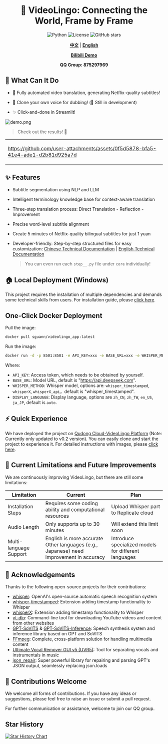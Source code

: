 <div align="center">

# 🌉 VideoLingo: Connecting the World, Frame by Frame

![Python](https://img.shields.io/badge/python-v3.12-blue.svg)
![License](https://img.shields.io/badge/license-MIT-green.svg)
![GitHub stars](https://img.shields.io/github/stars/Huanshere/VideoLingo.svg)

[**中文**](README.md) | [**English**](README.en.md)

[**Bilibili Demo**](https://www.bilibili.com/video/BV1QsYXeGEPP/)

**QQ Group: 875297969**

</div>

## 🌟 What Can It Do

- 🍖 Fully automated video translation, generating Netflix-quality subtitles!

- 🎤 Clone your own voice for dubbing! (🚧 Still in development)

- ✨ Click-and-done in Streamlit!

![demo.png](https://files.catbox.moe/clsmt9.png)

> Check out the results! 💪

<table>
<tr>
<td width="60%">

https://github.com/user-attachments/assets/0f5d5878-bfa5-41e4-ade1-d2b81d925a7d

</td>
</tr>
</table>

## ✨ Features

- Subtitle segmentation using NLP and LLM

- Intelligent terminology knowledge base for context-aware translation

- Three-step translation process: Direct Translation - Reflection - Improvement

- Precise word-level subtitle alignment

- Create 5 minutes of Netflix-quality bilingual subtitles for just 1 yuan

- Developer-friendly: Step-by-step structured files for easy customization: [Chinese Technical Documentation](./docs/README_guide_zh.md) | [English Technical Documentation](./docs/README_guide_en.md) 
    > You can even run each `step__.py` file under `core` individually!   

## 🏠 Local Deployment (Windows)

This project requires the installation of multiple dependencies and demands some technical skills from users. For installation guide, please [click here](./docs/install_locally_zh.md).

## One-Click Docker Deployment

Pull the image:

```bash
docker pull sguann/videolingo_app:latest
```

Run the image:
```bash
docker run -d -p 8501:8501 -e API_KEY=xxx -e BASE_URL=xxx -e WHISPER_METHOD=xxx sguann/videolingo_app:latest
```

Where:

- `API_KEY`: Access token, which needs to be obtained by yourself.
- `BASE_URL`: Model URL, default is "https://api.deepseek.com".
- `WHISPER_METHOD`: Whisper model, options are: `whisper_timestamped`, `whisperX`, `whisperX_api`，default is "whisper_timestamped".
- `DISPLAY_LANGUAGE`: Display language, options are `zh_CN`, `zh_TW`, `en_US`, `ja_JP`, default is `auto`.

## ⚡️ Quick Experience

We have deployed the project on [Qudong Cloud-VideoLingo Platform](https://open.virtaicloud.com/web/project/detail/480194078119297024) (Note: Currently only updated to v0.2 version). You can easily clone and start the project to experience it. For detailed instructions with images, please [click here](docs/趋动云使用说明.md).

## 🚧 Current Limitations and Future Improvements

We are continuously improving VideoLingo, but there are still some limitations:

| Limitation | Current | Plan |
|------------|---------|------|
| Installation Steps | Requires some coding ability and computational resources | Upload Whisper part to Replicate cloud |
| Audio Length | Only supports up to 30 minutes | Will extend this limit soon |
| Multi-language Support | English is more accurate<br>Other languages (e.g., Japanese) need improvement in accuracy | Introduce specialized models for different languages |

## 🙏 Acknowledgements

Thanks to the following open-source projects for their contributions:

- [whisper](https://github.com/openai/whisper): OpenAI's open-source automatic speech recognition system
- [whisper-timestamped](https://github.com/linto-ai/whisper-timestamped): Extension adding timestamp functionality to Whisper
- [whisperX](https://github.com/m-bain/whisperX): Extension adding timestamp functionality to Whisper
- [yt-dlp](https://github.com/yt-dlp/yt-dlp): Command-line tool for downloading YouTube videos and content from other websites
- [GPT-SoVITS](https://github.com/RVC-Project/GPT-SoVITS) & [GPT-SoVITS-Inference](https://github.com/X-T-E-R/GPT-SoVITS-Inference): Speech synthesis system and inference library based on GPT and SoVITS
- [FFmpeg](https://github.com/FFmpeg/FFmpeg): Complete, cross-platform solution for handling multimedia content
- [Ultimate Vocal Remover GUI v5 (UVR5)](https://github.com/Anjok07/ultimatevocalremovergui): Tool for separating vocals and instrumentals in music
- [json_repair](https://github.com/mangiucugna/json_repair): Super powerful library for repairing and parsing GPT's JSON output, seamlessly replacing json.loads

## 🤝 Contributions Welcome

We welcome all forms of contributions. If you have any ideas or suggestions, please feel free to raise an issue or submit a pull request.

For further communication or assistance, welcome to join our QQ group.

## Star History

[![Star History Chart](https://api.star-history.com/svg?repos=Huanshere/VideoLingo&type=Timeline)](https://star-history.com/#Huanshere/VideoLingo)